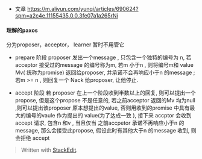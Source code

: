 * 文章
https://m.aliyun.com/yunqi/articles/690624?spm=a2c4e.11155435.0.0.3fe07a1a265rNi

#### 理解的paxos
分为proposer，acceptor， learner 暂时不用管它

* prepare 阶段
proposer  发出一个message , 只包含一个独特的编号为 n, 若acceptor 接受过的message 的编号称为m, 若m 小于n , 则将编号m和 value Mv( 统称为promise) 返回给proposer, 并承诺不会再响应小于n 的message ; 若m >= n , 则回复一个 Nack 给proposer, 让他停止.

* accept 阶段
若 proposer 在上一个阶段收到半数以上的回复, 则可以提出一个propose, 但是这个propose 不是任意的, 若之前acceptor 返回的Mv 均为null ,则可以提出该proposer 原本想提出的value, 否则用收到的promise 中具有最大的编号的vaule 作为提出的 value(为了达成一致 ), 接下来 accptor 会收到 accept 请求, 包含n 和v , 当且仅当 之前accpetor 承诺不再响应小于n 的message, 那么会接受此propose, 假设此时有其他大于n 的message 收到, 则会拒绝 accept

> Written with [StackEdit](https://stackedit.io/).
<!--stackedit_data:
eyJoaXN0b3J5IjpbMTkxMzQ0NjUyLDYxOTAzNTUyOCwxNzc3NT
IxMzM3LDIxMjY0MjgwMjUsLTIwNjUxMTA0ODYsLTExMDE4OTAw
MDcsNzM3NzQ4NDcwLDU2NDIzODE3LDQ4MzUyODYwNiwtMTY5Mj
U0Nzg2MSwtMTI2NTgxNzg0NywyNTI0OTE0NjgsLTY3MTUyODUx
LDI2MDk0MTc3LC0xODgzNTczNTU5LC0yMTE2MTIxNDM3LC03NT
g3OTQ3OTcsNzMwOTk4MTE2XX0=
-->
